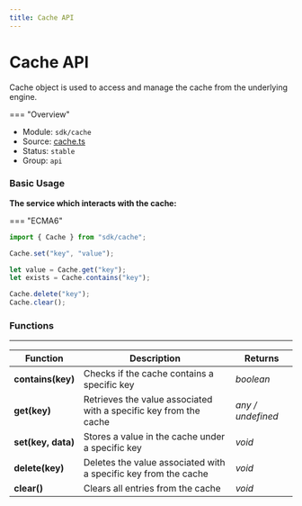 ```yaml
---
title: Cache API
---
```


Cache API
===

Cache object is used to access and manage the cache from the underlying engine.

=== "Overview"
- Module: `sdk/cache`
- Source: [cache.ts](https://github.com/eclipse/dirigible/blob/master/components/api/api-modules-javascript/src/main/resources/META-INF/dirigible/modules/src/cache/cache.ts)
- Status: `stable`
- Group: `api`

### Basic Usage

**The service which interacts with the cache:**

=== "ECMA6"

```javascript
import { Cache } from "sdk/cache";

Cache.set("key", "value");

let value = Cache.get("key");
let exists = Cache.contains("key");

Cache.delete("key");
Cache.clear();
```

### Functions

---

Function     | Description | Returns
------------ | ----------- | -----------
**contains(key)**   | Checks if the cache contains a specific key | *boolean*
**get(key)**   | Retrieves the value associated with a specific key from the cache | *any / undefined*
**set(key, data)**   | Stores a value in the cache under a specific key | *void*
**delete(key)**   | Deletes the value associated with a specific key from the cache | *void*
**clear()**   | Clears all entries from the cache | *void*
